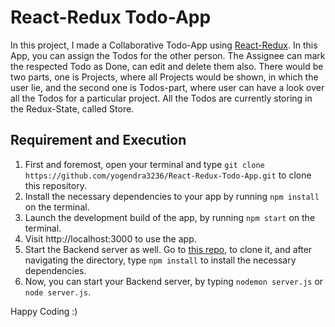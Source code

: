 # React-Redux Todo-App

In this project, I made a Collaborative Todo-App using [React-Redux](https://react-redux.js.org/). In this App, you can assign the Todos for the other person. The Assignee can mark the respected Todo as Done, can edit and delete them also. There would be two parts, one is Projects, where all Projects would be shown, in which the user lie, and the second one is Todos-part, where user can have a look over all the Todos for a particular project. All the Todos are currently storing in the Redux-State, called Store.

## Requirement and Execution
1. First and foremost, open your terminal and type `git clone https://github.com/yogendra3236/React-Redux-Todo-App.git` to clone this repository. <br>
2. Install the necessary dependencies to your app by running `npm install` on the terminal. <br>
3. Launch the development build of the app, by running `npm start` on the terminal. <br>
4. Visit http://localhost:3000 to use the app.
5. Start the Backend server as well. Go to [this repo](https://github.com/yogendra3236/Collaborative-Todo-Backend), to clone it, and after navigating the directory, type `npm install` to install the necessary dependencies. <br>
6. Now, you can start your Backend server, by typing `nodemon server.js` or `node server.js`. 

Happy Coding :)